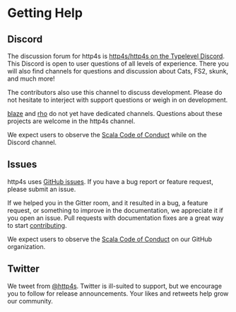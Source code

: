 
# Getting Help


## Discord

The discussion forum for http4s is [http4s/http4s on the Typelevel
Discord][Discord].  This Discord is open to user questions of all
levels of experience.  There you will also find channels for questions
and discussion about Cats, FS2, skunk, and much more!

The contributors also use this channel to discuss development.  Please
do not hesitate to interject with support questions or weigh in on
development.

[blaze] and [rho] do not yet have dedicated channels.  Questions about
these projects are welcome in the http4s channel.

We expect users to observe the [Scala Code of Conduct] while on the
Discord channel.

[Discord]: https://discord.gg/XF3CXcMzqD
[blaze]: https://github.com/http4s/blaze
[rho]: https://github.com/http4s/rho

## Issues

http4s uses [GitHub issues].  If you have a bug report or feature
request, please submit an issue.

If we helped you in the Gitter room, and it resulted in a bug, a
feature request, or something to improve in the documentation, we
appreciate it if you open an issue.  Pull requests with documentation
fixes are a great way to start [contributing].

We expect users to observe the [Scala Code of Conduct] on our GitHub
organization.

[GitHub issues]: https://github.com/http4s/http4s/issues
[contributing]: ../contributing/

## Twitter

We tweet from [@http4s].  Twitter is ill-suited to support, but we
encourage you to follow for release announcements.  Your likes and
retweets help grow our community.

[@http4s]: https://twitter.com/http4s
[Scala Code of Conduct]: ../code-of-conduct/

